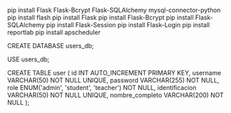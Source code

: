 pip install Flask Flask-Bcrypt Flask-SQLAlchemy mysql-connector-python
pip install flash
pip install Flask
pip install Flask-Bcrypt
pip install Flask-SQLAlchemy
pip install Flask-Session
pip install Flask-Login
pip install reportlab
pip install apscheduler

CREATE DATABASE users_db;

USE users_db;


CREATE TABLE user (
    id INT AUTO_INCREMENT PRIMARY KEY,
    username VARCHAR(50) NOT NULL UNIQUE,
    password VARCHAR(255) NOT NULL,
    role ENUM('admin', 'student', 'teacher') NOT NULL,
    identificacion VARCHAR(50) NOT NULL UNIQUE,
    nombre_completo VARCHAR(200) NOT NULL 
);
